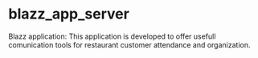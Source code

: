 # blazz_app_server
Blazz application: This application is developed to offer usefull comunication tools for restaurant customer attendance and organization.
